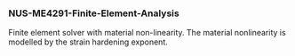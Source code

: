 ### NUS-ME4291-Finite-Element-Analysis

Finite element solver with material non-linearity. The material nonlinearity is modelled by the strain hardening exponent.